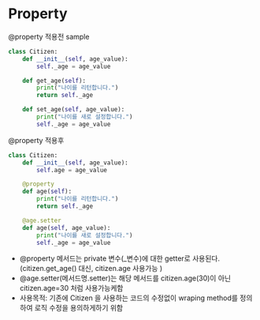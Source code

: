 # Property

@property 적용전 sample

```python
class Citizen:
    def __init__(self, age_value):
        self._age = age_value

    def get_age(self):
        print("나이를 리턴합니다.")
        return self._age

    def set_age(self, age_value):
        print("나이를 새로 설정합니다.")
        self._age = age_value
```

@property 적용후

```python
class Citizen:
    def __init__(self, age_value):
        self.age = age_value

    @property
    def age(self):
        print("나이를 리턴합니다.")
        return self._age

    @age.setter
    def age(self, age_value):
        print("나이를 새로 설정합니다.")
        self._age = age_value
```

- @property 메서드는 private 변수(_변수)에 대한 getter로 사용된다. (citizen.get_age() 대신, citizen.age 사용가능 )
- @age.setter(메서드명.setter)는 해당 메서드를 citizen.age(30)이 아닌 citizen.age=30 처럼 사용가능케함
- 사용목적: 기존에 Citizen 을 사용하는 코드의 수정없이 wraping method를 정의하여 로직 수정을 용의하게하기 위함